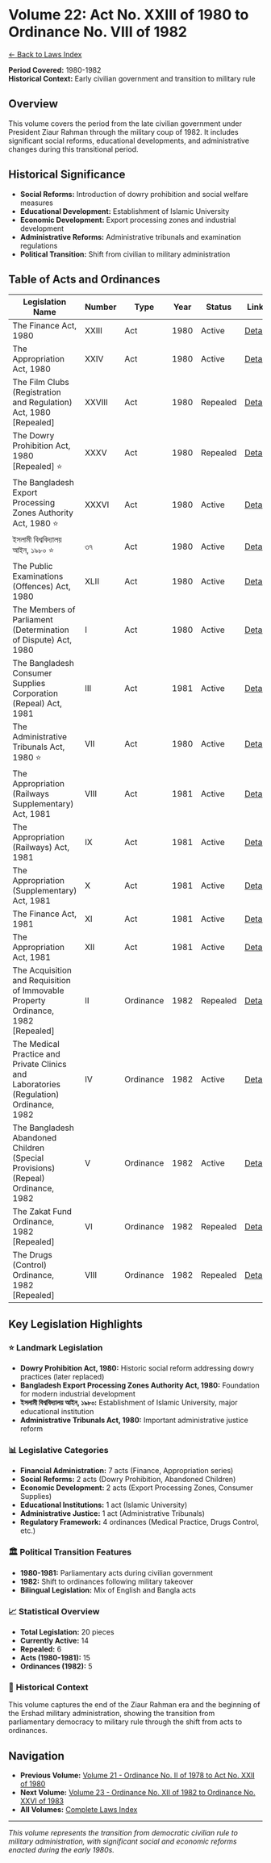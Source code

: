 # Volume 22: Act No. XXIII of 1980 to Ordinance No. VIII of 1982

[← Back to Laws Index](../index.md)

**Period Covered:** 1980-1982  
**Historical Context:** Early civilian government and transition to military rule

## Overview

This volume covers the period from the late civilian government under President Ziaur Rahman through the military coup of 1982. It includes significant social reforms, educational developments, and administrative changes during this transitional period.

## Historical Significance

- **Social Reforms:** Introduction of dowry prohibition and social welfare measures
- **Educational Development:** Establishment of Islamic University
- **Economic Development:** Export processing zones and industrial development
- **Administrative Reforms:** Administrative tribunals and examination regulations
- **Political Transition:** Shift from civilian to military administration

## Table of Acts and Ordinances

| Legislation Name | Number | Type | Year | Status | Links |
|-----------------|---------|------|------|--------|-------|
| The Finance Act, 1980 | XXIII | Act | 1980 | Active | [Details](act-details-1980-23.md) |
| The Appropriation Act, 1980 | XXIV | Act | 1980 | Active | [Details](act-details-1980-24.md) |
| The Film Clubs (Registration and Regulation) Act, 1980 [Repealed] | XXVIII | Act | 1980 | Repealed | [Details](act-details-1980-28.md) |
| The Dowry Prohibition Act, 1980 [Repealed] ⭐ | XXXV | Act | 1980 | Repealed | [Details](act-details-1980-35.md) |
| The Bangladesh Export Processing Zones Authority Act, 1980 ⭐ | XXXVI | Act | 1980 | Active | [Details](act-details-1980-36.md) |
| ইসলামী বিশ্ববিদ্যালয় আইন, ১৯৮০ ⭐ | ৩৭ | Act | 1980 | Active | [Details](act-details-1980-37.md) |
| The Public Examinations (Offences) Act, 1980 | XLII | Act | 1980 | Active | [Details](act-details-1980-42.md) |
| The Members of Parliament (Determination of Dispute) Act, 1980 | I | Act | 1980 | Active | [Details](act-details-1980-1.md) |
| The Bangladesh Consumer Supplies Corporation (Repeal) Act, 1981 | III | Act | 1981 | Active | [Details](act-details-1981-3.md) |
| The Administrative Tribunals Act, 1980 ⭐ | VII | Act | 1980 | Active | [Details](act-details-1980-7.md) |
| The Appropriation (Railways Supplementary) Act, 1981 | VIII | Act | 1981 | Active | [Details](act-details-1981-8.md) |
| The Appropriation (Railways) Act, 1981 | IX | Act | 1981 | Active | [Details](act-details-1981-9.md) |
| The Appropriation (Supplementary) Act, 1981 | X | Act | 1981 | Active | [Details](act-details-1981-10.md) |
| The Finance Act, 1981 | XI | Act | 1981 | Active | [Details](act-details-1981-11.md) |
| The Appropriation Act, 1981 | XII | Act | 1981 | Active | [Details](act-details-1981-12.md) |
| The Acquisition and Requisition of Immovable Property Ordinance, 1982 [Repealed] | II | Ordinance | 1982 | Repealed | [Details](ord-details-1982-2.md) |
| The Medical Practice and Private Clinics and Laboratories (Regulation) Ordinance, 1982 | IV | Ordinance | 1982 | Active | [Details](ord-details-1982-4.md) |
| The Bangladesh Abandoned Children (Special Provisions) (Repeal) Ordinance, 1982 | V | Ordinance | 1982 | Active | [Details](ord-details-1982-5.md) |
| The Zakat Fund Ordinance, 1982 [Repealed] | VI | Ordinance | 1982 | Repealed | [Details](ord-details-1982-6.md) |
| The Drugs (Control) Ordinance, 1982 [Repealed] | VIII | Ordinance | 1982 | Repealed | [Details](ord-details-1982-8.md) |

## Key Legislation Highlights

### ⭐ **Landmark Legislation**

- **Dowry Prohibition Act, 1980:** Historic social reform addressing dowry practices (later replaced)
- **Bangladesh Export Processing Zones Authority Act, 1980:** Foundation for modern industrial development
- **ইসলামী বিশ্ববিদ্যালয় আইন, ১৯৮০:** Establishment of Islamic University, major educational institution
- **Administrative Tribunals Act, 1980:** Important administrative justice reform

### 📊 **Legislative Categories**

- **Financial Administration:** 7 acts (Finance, Appropriation series)
- **Social Reforms:** 2 acts (Dowry Prohibition, Abandoned Children)
- **Economic Development:** 2 acts (Export Processing Zones, Consumer Supplies)
- **Educational Institutions:** 1 act (Islamic University)
- **Administrative Justice:** 1 act (Administrative Tribunals)
- **Regulatory Framework:** 4 ordinances (Medical Practice, Drugs Control, etc.)

### 🏛️ **Political Transition Features**

- **1980-1981:** Parliamentary acts during civilian government
- **1982:** Shift to ordinances following military takeover
- **Bilingual Legislation:** Mix of English and Bangla acts

### 📈 **Statistical Overview**

- **Total Legislation:** 20 pieces
- **Currently Active:** 14
- **Repealed:** 6
- **Acts (1980-1981):** 15
- **Ordinances (1982):** 5

### 🔄 **Historical Context**

This volume captures the end of the Ziaur Rahman era and the beginning of the Ershad military administration, showing the transition from parliamentary democracy to military rule through the shift from acts to ordinances.

## Navigation

- **Previous Volume:** [Volume 21 - Ordinance No. II of 1978 to Act No. XXII of 1980](../volume-21/index.md)
- **Next Volume:** [Volume 23 - Ordinance No. XII of 1982 to Ordinance No. XXVI of 1983](../volume-23/index.md)
- **All Volumes:** [Complete Laws Index](../index.md)

---

*This volume represents the transition from democratic civilian rule to military administration, with significant social and economic reforms enacted during the early 1980s.*
